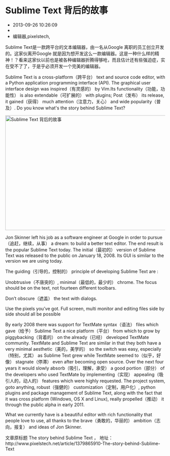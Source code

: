 # Sublime Text 背后的故事
- 2013-09-26 10:26:09
- 
- 编辑器,pixelstech,

<p>Sublime Text是一款跨平台的文本编辑器，由一名从Google 离职的员工创立开发的。这家伙离开Google 就是因为想开发这么一款编辑器。这是一种什么样的精神！？看来这家伙以前也是被各种编辑器折腾得够呛，而且估计还有些强迫症，实在受不了了，于是乎必须开发一个完美的编辑器。</p>

<p>Sublime Text is a cross-platform（跨平台） text and source code editor, with a Python application programming interface (API). The graphical user interface design was inspired（有灵感的） by Vim.Its functionality（功能，功能性） is also extendable（可扩展的） with plugins; Post（发布） its release, it gained（获得） much attention（注意力，关心） and wide popularity（普及）. Do you know what's the story behind Sublime Text?</p>
<img style="display: block; margin-left: auto; margin-right: auto;" src="http://upload.wikimedia.org/wikipedia/en/8/82/Sublime-text-2-screenshot.png" alt="Sublime Text 背后的故事" width="640" height="361">
<p>Jon Skinner left his job as a software engineer at Google in order to pursue（追赶，继续，从事） a dream: to build a better text editor. The end result is the popular Sublime Text today. The initial（最初的） version of Sublime Text was released to the public on January 18, 2008. Its GUI is similar to the version we are using today. </p>

<p>The guiding（引导的，控制的） principle of developing Sublime Text are :</p>

<p>Unobtrusive（不唐突的）, minimal（最低的，最少的） chrome. The focus should be on the text, not fourteen different toolbars.</p>
<p>Don’t obscure（遮盖） the text with dialogs.</p>
<p>Use the pixels you’ve got. Full screen, multi monitor and editing files side by side should all be possible
</p><p>By early 2008 there was support for TextMate syntax（语法） files which gave（给予） Sublime Text a nice platform（平台） from which to grow by piggybacking（背着的） on the already（已经） developed TextMate community. TextMate and Sublime Text are similar in that they both have a very minimal aesthetic（美的，美学的） so the switch was easy, especially（特别，尤其） as Sublime Text grew while TextMate seemed to（似乎，好像） stagnate（停滞） even after becoming open source. Over the next four years it would slowly absorb（吸引，理解，承受） a good portion（部分） of the developers who used TextMate by implementing（实现） appealing（吸引人的，动人的） features which were highly requested. The project system, goto anything, robust（强健的） customization（定制，用户化）, python plugins and package management of Sublime Text, along with the fact that it was cross platform (Windows, OS X and Linux), really propelled（推动） it through the public alpha in early 2011.</p>

<p>What we currently have is a beautiful editor with rich functionality that people love to use, all thanks to the brave（勇敢的，华丽的） ambition（志向，报复） and ideas of Jon Skinner.</p>

<p>文章原标题 The story behind Sublime Text ， 地址：http://www.pixelstech.net/article/1379865910-The-story-behind-Sublime-Text</p>